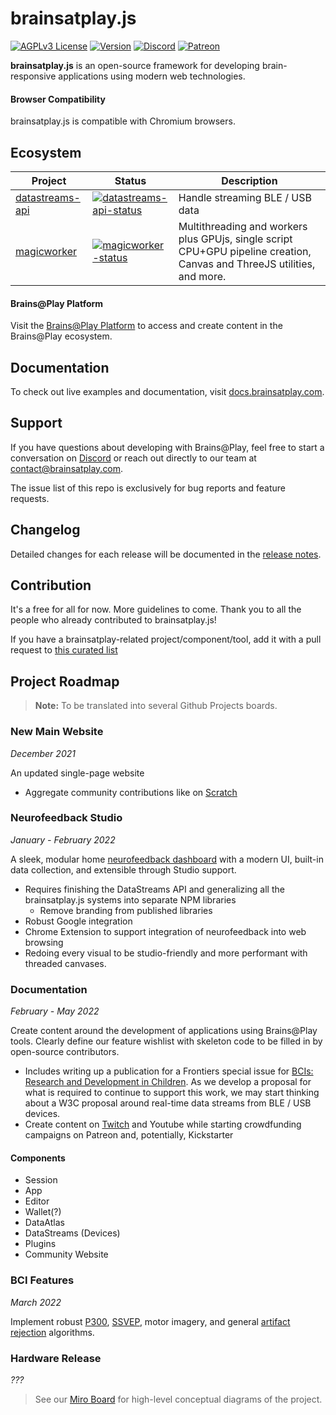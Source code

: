 
# brainsatplay.js
[![AGPLv3 License](https://img.shields.io/badge/License-AGPL_v3-blue.svg)](https://www.gnu.org/licenses/agpl-3.0)
[![Version](https://img.shields.io/npm/v/brainsatplay.svg?sanitize=true)](https://www.npmjs.com/package/brainsatplay)
[![Discord](https://img.shields.io/badge/chat-on%20discord-7289da.svg?sanitize=true)](https://discord.gg/CDxskSh9ZB)
[![Patreon](https://img.shields.io/badge/patreon-donate-brightgreen.svg)](https://www.patreon.com/brainsatplay)

**brainsatplay.js** is an open-source framework for developing brain-responsive applications using modern web technologies.

#### Browser Compatibility
brainsatplay.js is compatible with Chromium browsers.


## Ecosystem

| Project               | Status                                                       | Description                                             |
| --------------------- | ------------------------------------------------------------ | ------------------------------------------------------- |
| [datastreams-api]     | [![datastreams-api-status]][datastreams-api]                   | Handle streaming BLE / USB data                       |
| [magicworker]         | [![magicworker-status]][magicworker] | Multithreading and workers plus GPUjs, single script CPU+GPU pipeline creation, Canvas and ThreeJS utilities, and more.       |   

[datastreams-api]: https://github.com/brainsatplay/datastreams-api
[datastreams-api-status]: https://img.shields.io/npm/v/datastreams-api.svg
[magicworker]: https://github.com/brainsatplay/magicworker
[magicworker-status]: https://img.shields.io/npm/v/magicworker

####  Brains@Play Platform
Visit the [Brains@Play Platform](https://app.brainsatplay.com) to access and create content in the Brains@Play ecosystem.

## Documentation
To check out live examples and documentation, visit [docs.brainsatplay.com](https://docs.brainsatplay.com/docs/intro).

## Support
If you have questions about developing with Brains@Play, feel free to start a conversation on [Discord](https://discord.gg/tQ8P79tw8j) or reach out directly to our team at [contact@brainsatplay.com](mailto:contact@brainsatplay.com).

The issue list of this repo is exclusively for bug reports and feature requests.

## Changelog
Detailed changes for each release will be documented in the [release notes](https://github.com/brainsatplay/brainsatplay/releases).

## Contribution
It's a free for all for now. More guidelines to come. Thank you to all the people who already contributed to brainsatplay.js!

If you have a brainsatplay-related project/component/tool, add it with a pull request to [this curated list](https://github.com/brainsatplay/awesome-brainsatplay!)

## Project Roadmap
> **Note:** To be translated into several Github Projects boards.

### New Main Website
*December 2021*

An updated single-page website 
- Aggregate community contributions like on [Scratch](https://scratch.mit.edu/)

### Neurofeedback Studio
*January - February 2022*

A sleek, modular home [neurofeedback dashboard](https://docs.google.com/document/d/1nDjccY95XTVTcJqEquLJ9Ax7gofYWND-PJk7bW2OSBM/edit) with a modern UI, built-in data collection, and extensible through Studio support.
- Requires finishing the DataStreams API and generalizing all the brainsatplay.js systems into separate NPM libraries
    - Remove branding from published libraries
- Robust Google integration
- Chrome Extension to support integration of neurofeedback into web browsing
- Redoing every visual to be studio-friendly and more performant with threaded canvases.

### Documentation
*February - May 2022*

Create content around the development of applications using Brains@Play tools. Clearly define our feature wishlist with skeleton code to be filled in by open-source contributors.
- Includes writing up a publication for a Frontiers special issue for [BCIs: Research and Development in Children](https://www.frontiersin.org/research-topics/25874/bcis-research-and-development-in-children?j=1754339&sfmc_sub=325020520&l=94_HTML&u=45263393&mid=7236711&jb=32). As we develop a proposal for what is required to continue to support this work, we may start thinking about a W3C proposal around real-time data streams from BLE / USB devices.
- Create content on [Twitch](https://www.twitch.tv/brainsatplay) and Youtube while starting crowdfunding campaigns on Patreon and, potentially, Kickstarter

#### Components
- Session
- App
- Editor
- Wallet(?)
- DataAtlas
- DataStreams (Devices)
- Plugins
- Community Website


### BCI Features
*March 2022*

Implement robust [P300](https://www.frontiersin.org/articles/10.3389/fnins.2017.00109/full), [SSVEP](https://ieeexplore.ieee.org/document/8553012), motor imagery, and general [artifact rejection](https://gitlab.ciirc.cvut.cz/open-source/rps) algorithms. 

### Hardware Release
*???*

> See our [Miro Board](https://miro.com/app/board/o9J_lPlYRl4=/) for high-level conceptual diagrams of the project.

